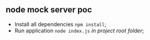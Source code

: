 ## node mock server poc

- Install all dependencies `npm install`;
- Run application `node index.js` _in project root folder_;